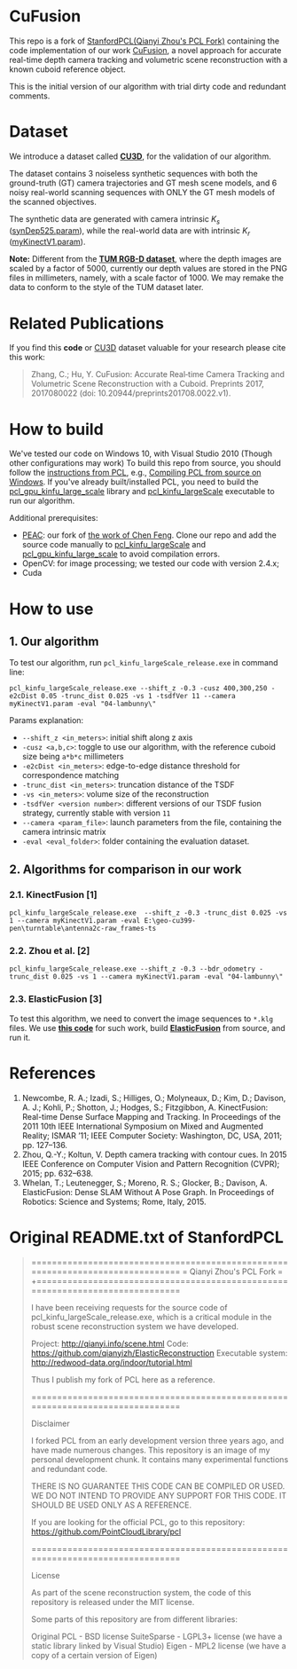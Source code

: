 ﻿
# CuFusion #
This repo is a fork of [StanfordPCL(Qianyi Zhou's PCL Fork)](https://github.com/qianyizh/StanfordPCL "qianyizh/StanfordPCL") containing the code implementation of our work [CuFusion], a novel approach for  accurate real-time depth camera tracking and volumetric scene reconstruction with a known cuboid reference object.

This is the initial version of our algorithm with trial dirty code and redundant comments.

# Dataset #
We introduce a dataset called **[CU3D]**, for the validation of our algorithm. 

The dataset contains 3 noiseless synthetic sequences with both the ground-truth (GT) camera trajectories and GT mesh scene models, and 6 noisy real-world scanning sequences with ONLY the GT mesh models of the scanned objectives. 

The synthetic data are generated with camera intrinsic $K_s$ ([synDep525.param]), while the real-world data are with intrinsic $K_r$ ([myKinectV1.param]).

**Note:** Different from the [**TUM RGB-D dataset**](https://vision.in.tum.de/data/datasets/rgbd-dataset/file_formats#color_images_and_depth_maps), where the depth images are scaled by a factor of 5000, currently our depth values are stored in the PNG files in millimeters, namely, with a scale factor of 1000. We may remake the data to conform to the style of the TUM dataset later.

# Related Publications #

If you find this **code** or [CU3D] dataset valuable for your research please cite this work:
> Zhang, C.; Hu, Y. CuFusion: Accurate Real‐time Camera Tracking and Volumetric Scene Reconstruction with a Cuboid. Preprints 2017, 2017080022 (doi: 10.20944/preprints201708.0022.v1).

# How to build #
We've tested our code on Windows 10, with Visual Studio 2010 (Though other configurations may work)
To build this repo from source, you should follow the [instructions from PCL](https://github.com/PointCloudLibrary/pcl#compiling), e.g., [Compiling PCL from source on Windows](http://www.pointclouds.org/documentation/tutorials/compiling_pcl_windows.php).
If you've already built/installed PCL, you need to build the [pcl_gpu_kinfu_large_scale] library and [pcl_kinfu_largeScale] executable to run our algorithm.

Additional prerequisites:
- [PEAC]: our fork of [the work of Chen Feng](http://simbaforrest.github.io/blog/2015/10/16/peac.html). Clone our repo and add the source code manually to [pcl_kinfu_largeScale] and [pcl_gpu_kinfu_large_scale] to avoid compilation errors.
- OpenCV: for image processing; we tested our code with version 2.4.x;
- Cuda

[CuFusion]: https://www.preprints.org/manuscript/201708.0022/v1
[cu3d]: https://drive.google.com/open?id=0B4vahSr3aGadN0ozUmE3dVNSXzA
[peac]: https://github.com/zhangxaochen/peac
[pcl_kinfu_largeScale]: https://github.com/zhangxaochen/CuFusion/tree/master/gpu/kinfu_large_scale/tools
[pcl_gpu_kinfu_large_scale]: https://github.com/zhangxaochen/CuFusion/tree/master/gpu/kinfu_large_scale
[synDep525.param]: https://drive.google.com/open?id=0B4vahSr3aGadbXB2S2kzS3lJUVk
[myKinectV1.param]: https://drive.google.com/open?id=0B4vahSr3aGadNGplM05pN3FqSGs

# How to use #
## 1. Our algorithm
To test our algorithm, run `pcl_kinfu_largeScale_release.exe` in command line:

```
pcl_kinfu_largeScale_release.exe --shift_z -0.3 -cusz 400,300,250 -e2cDist 0.05 -trunc_dist 0.025 -vs 1 -tsdfVer 11 --camera myKinectV1.param -eval "04-lambunny\"
```
Params explanation:
- `--shift_z <in_meters>`: initial shift along z axis
- `-cusz <a,b,c>`: toggle to use our algorithm, with the reference cuboid size being `a*b*c` millimeters
- `-e2cDist <in_meters>`: edge-to-edge distance threshold for correspondence matching
- `-trunc_dist <in_meters>`: truncation distance of the TSDF
- `-vs <in_meters>`: volume size of the reconstruction
- `-tsdfVer <version number>`: different versions of our TSDF fusion strategy, currently stable with version `11`
- `--camera <param_file>`: launch parameters from the file, containing the camera intrinsic matrix
- `-eval <eval_folder>`: folder containing the evaluation dataset.

## 2. Algorithms for comparison in our work
### 2.1. KinectFusion [1]

```
pcl_kinfu_largeScale_release.exe  --shift_z -0.3 -trunc_dist 0.025 -vs 1 --camera myKinectV1.param -eval E:\geo-cu399-pen\turntable\antenna2c-raw_frames-ts
```

### 2.2. Zhou et al. [2]

```
pcl_kinfu_largeScale_release.exe --shift_z -0.3 --bdr_odometry -trunc_dist 0.025 -vs 1 --camera myKinectV1.param -eval "04-lambunny\"
```

### 2.3. ElasticFusion [3]
To test this algorithm, we need to convert the image sequences to  `*.klg` files. We use [**this code**](https://github.com/HTLife/png_to_klg) for such work, build [**ElasticFusion**](https://github.com/mp3guy/ElasticFusion) from source, and run it.


# References
1. Newcombe, R. A.; Izadi, S.; Hilliges, O.; Molyneaux, D.; Kim, D.; Davison, A. J.; Kohli, P.; Shotton, J.; 				Hodges, S.; Fitzgibbon, A. KinectFusion: Real-time Dense Surface Mapping and Tracking. In Proceedings of the 2011 10th IEEE International Symposium on Mixed and Augmented Reality; ISMAR ’11; IEEE Computer Society: Washington, DC, USA, 2011; pp. 127–136.
2. Zhou, Q.-Y.; Koltun, V. Depth camera tracking with contour cues. In 2015 IEEE Conference on Computer Vision and Pattern Recognition (CVPR); 2015; pp. 632–638.
3. Whelan, T.; Leutenegger, S.; Moreno, R. S.; Glocker, B.; Davison, A. ElasticFusion: Dense SLAM Without A Pose Graph. In Proceedings of Robotics: Science and Systems; Rome, Italy, 2015.



# Original README.txt of StanfordPCL
> ===============================================================================
> =                          Qianyi Zhou's PCL Fork                             =
> +==============================================================================
> 
> I have been receiving requests for the source code of 
> pcl_kinfu_largeScale_release.exe, which is a critical module in the robust
> scene reconstruction system we have developed.
> 
> Project: http://qianyi.info/scene.html
> Code: https://github.com/qianyizh/ElasticReconstruction
> Executable system: http://redwood-data.org/indoor/tutorial.html
> 
> Thus I publish my fork of PCL here as a reference.
> 
> ===============================================================================
> 
> Disclaimer
> 
> I forked PCL from an early development version three years ago, and have made
> numerous changes. This repository is an image of my personal development chunk.
> It contains many experimental functions and redundant code.
> 
> THERE IS NO GUARANTEE THIS CODE CAN BE COMPILED OR USED. WE DO NOT INTEND TO
> PROVIDE ANY SUPPORT FOR THIS CODE. IT SHOULD BE USED ONLY AS A REFERENCE.
> 
> If you are looking for the official PCL, go to this repository:
> https://github.com/PointCloudLibrary/pcl
> 
> ===============================================================================
> 
> License
> 
> As part of the scene reconstruction system, the code of this repository is
> released under the MIT license.
> 
> Some parts of this repository are from different libraries:
> 
> Original PCL - BSD license
> SuiteSparse - LGPL3+ license (we have a static library linked by Visual Studio)
> Eigen - MPL2 license (we have a copy of a certain version of Eigen)



